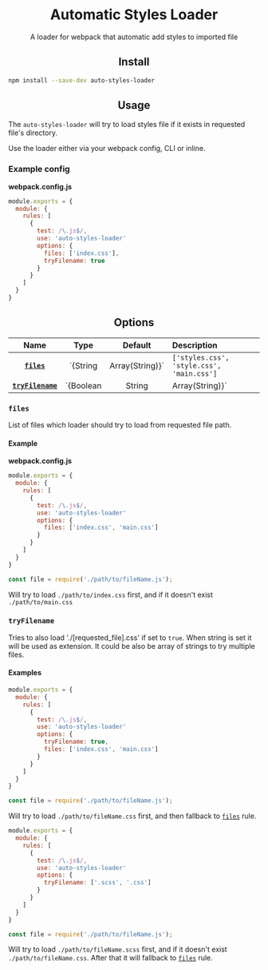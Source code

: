 <div align="center">
  <h1>Automatic Styles Loader</h1>
  <p>A loader for webpack that automatic add styles to imported file</p>
</div>

<h2 align="center">Install</h2>

```bash
npm install --save-dev auto-styles-loader
```

<h2 align="center">Usage</h2>

The `auto-styles-loader` will try to load styles file if it exists in requested file's directory.

Use the loader either via your webpack config, CLI or inline.

### Example config

**webpack.config.js**
```js
module.exports = {
  module: {
    rules: [
      {
        test: /\.js$/,
        use: 'auto-styles-loader'
        options: {
          files: ['index.css'],
          tryFilename: true
        }
      }
    ]
  }
}
```

<h2 align="center">Options</h2>

|Name|Type|Default|Description|
|:--:|:--:|:-----:|:----------|
|**[`files`](#files)**|`{String|Array(String)}`|`['styles.css', 'style.css', 'main.css']`| Enable/Disable `url()` handling|
|**[`tryFilename`](#tryFilename)**|`{Boolean|String|Array(String)}`|`false`|Path to resolve URLs, URLs starting with `/` will not be translated|

### `files`
List of files which loader should try to load from requested file path.

#### Example
**webpack.config.js**
```js
module.exports = {
  module: {
    rules: [
      {
        test: /\.js$/,
        use: 'auto-styles-loader'
        options: {
          files: ['index.css', 'main.css']
        }
      }
    ]
  }
}
```
```js
const file = require('./path/to/fileName.js');
```
Will try to load `./path/to/index.css` first, and if it doesn't exist `./path/to/main.css`

### `tryFilename`

Tries to also load './[requested_file].css' if set to `true`.
When string is set it will be used as extension. It could be also be array of strings to try multiple files.

#### Examples
```js
module.exports = {
  module: {
    rules: [
      {
        test: /\.js$/,
        use: 'auto-styles-loader'
        options: {
          tryFilename: true,
          files: ['index.css', 'main.css']
        }
      }
    ]
  }
}
```
```js
const file = require('./path/to/fileName.js');
```
Will try to load `./path/to/fileName.css` first, and then fallback to [`files`](#files) rule.

```js
module.exports = {
  module: {
    rules: [
      {
        test: /\.js$/,
        use: 'auto-styles-loader'
        options: {
          tryFilename: ['.scss', '.css']
        }
      }
    ]
  }
}
```
```js
const file = require('./path/to/fileName.js');
```
Will try to load `./path/to/fileName.scss` first, and if it doesn't exist `./path/to/fileName.css`. After that it will fallback to [`files`](#files) rule.
